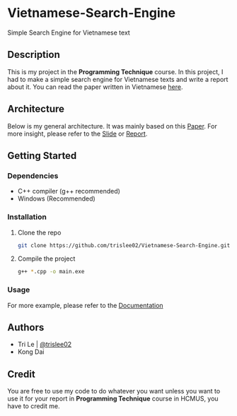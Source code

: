 # Vietnamese-Search-Engine
Simple Search Engine for Vietnamese text

## Description
This is my project in the **Programming Technique** course. In this project, I had to make a simple search engine for Vietnamese texts and write a report about it. You can read the paper written in Vietnamese [here](Report.pdf).

## Architecture
Below is my general architecture. It was mainly based on this [Paper](http://infolab.stanford.edu/~backrub/google.html). For more insight, please refer to the [Slide](VNSE-Introduction.pdf) or [Report](Report.pdf).

## Getting Started

### Dependencies
- C++ compiler (g++ recommended)
- Windows (Recommended)

### Installation

1. Clone the repo
   ```sh
   git clone https://github.com/trislee02/Vietnamese-Search-Engine.git
   ```
2. Compile the project
   ```sh
   g++ *.cpp -o main.exe
   ```

### Usage

For more example, please refer to the [Documentation](Demo.pdf)

## Authors

- Tri Le | [@trislee02](https://www.linkedin.com/in/trislee02)
- Kong Dai

## Credit
You are free to use my code to do whatever you want unless you want to use it for your report in **Programming Technique** course in HCMUS, you have to credit me. 
